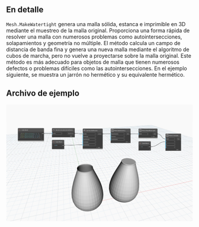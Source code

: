 ## En detalle
`Mesh.MakeWatertight` genera una malla sólida, estanca e imprimible en 3D mediante el muestreo de la malla original. Proporciona una forma rápida de resolver una malla con numerosos problemas como autointersecciones, solapamientos y geometría no múltiple. El método calcula un campo de distancia de banda fina y genera una nueva malla mediante el algoritmo de cubos de marcha, pero no vuelve a proyectarse sobre la malla original. Este método es más adecuado para objetos de malla que tienen numerosos defectos o problemas difíciles como las autointersecciones.
En el ejemplo siguiente, se muestra un jarrón no hermético y su equivalente hermético.

## Archivo de ejemplo

![Example](./Autodesk.DesignScript.Geometry.Mesh.MakeWatertight_img.jpg)
